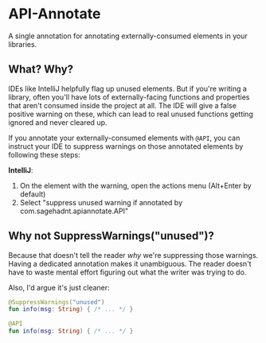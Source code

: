 # API-Annotate
A single annotation for annotating externally-consumed elements in your libraries.

## What? Why?
IDEs like IntelliJ helpfully flag up unused elements. But if you're writing a library, often you'll have lots of externally-facing functions and properties
that aren't consumed inside the project at all. The IDE will give a false positive warning on these, which can lead to real unused functions getting ignored
and never cleared up.

If you annotate your externally-consumed elements with `@API`, you can instruct your IDE to suppress warnings on those annotated elements by
following these steps:

**IntelliJ**:
 1. On the element with the warning, open the actions menu (Alt+Enter by default)
 2. Select "suppress unused warning if annotated by com.sagehadnt.apiannotate.API"

## Why not SuppressWarnings("unused")?
Because that doesn't tell the reader *why* we're suppressing those warnings. Having a dedicated annotation makes it unambiguous. The reader doesn't
have to waste mental effort figuring out what the writer was trying to do.

Also, I'd argue it's just cleaner:

```kotlin
@SuppressWarnings("unused")
fun info(msg: String) { /* ... */ }

@API
fun info(msg: String) { /* ... */ }
```
